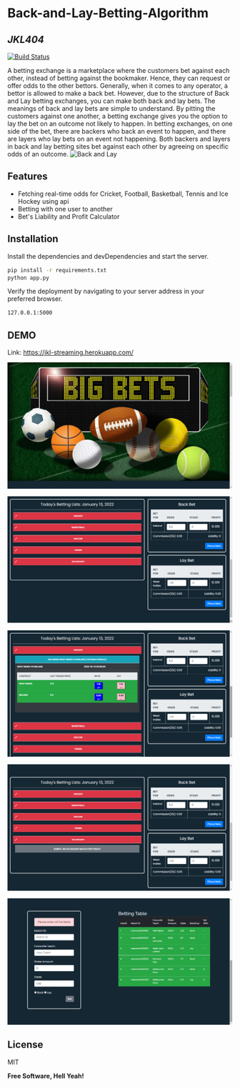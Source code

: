 # Back-and-Lay-Betting-Algorithm


## _JKL404_

[![Build Status](https://travis-ci.org/joemccann/dillinger.svg?branch=master)](https://travis-ci.org/joemccann/dillinger)

A betting exchange is a marketplace where the customers bet against each other, instead of betting against the bookmaker. Hence, they can request or offer odds to the other bettors. Generally, when it comes to any operator, a bettor is allowed to make a back bet. However, due to the structure of Back and Lay betting exchanges, you can make both back and lay bets.  The meanings of back and lay bets are simple to understand. By pitting the customers against one another, a betting exchange gives you the option to lay the bet on an outcome not likely to happen. In betting exchanges, on one side of the bet, there are backers who back an event to happen, and there are layers who lay bets on an event not happening. Both backers and layers in back and lay betting sites bet against each other by agreeing on specific odds of an outcome.
![Back and Lay](https://qph.fs.quoracdn.net/main-qimg-50d5fa5d1a088f2ffd8d6424eeda8334)

## Features

- Fetching real-time odds for Cricket, Football, Basketball, Tennis and Ice Hockey using api
- Betting with one user to another
- Bet's Liability and Profit Calculator


## Installation





Install the dependencies and devDependencies and start the server.

```sh
pip install -r requirements.txt 
python app.py
```

Verify the deployment by navigating to your server address in
your preferred browser.

```sh
127.0.0.1:5000
```

## DEMO
Link: https://jkl-streaming.herokuapp.com/

  ![Image 1](https://raw.githubusercontent.com/JKL404/Back-and-Lay-Betting-Algorithm/main/demo/1.png)
  
  ![Image 2](https://raw.githubusercontent.com/JKL404/Back-and-Lay-Betting-Algorithm/main/demo/2.png)
  
  ![Image 3](https://raw.githubusercontent.com/JKL404/Back-and-Lay-Betting-Algorithm/main/demo/3.png)
  
  ![Image 4](https://raw.githubusercontent.com/JKL404/Back-and-Lay-Betting-Algorithm/main/demo/4.png)

  ![Image 5](https://raw.githubusercontent.com/JKL404/Back-and-Lay-Betting-Algorithm/main/demo/5.png)

## License

MIT

**Free Software, Hell Yeah!**
